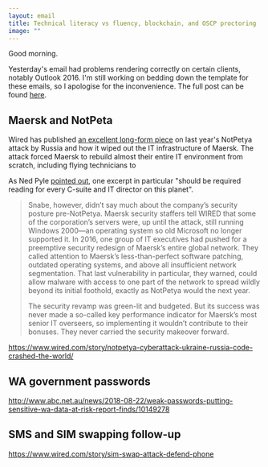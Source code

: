 ```yaml
---
layout: email
title: Technical literacy vs fluency, blockchain, and OSCP proctoring
image: ""
---
```


Good morning.

Yesterday's email had problems rendering correctly on certain clients, notably Outlook 2016. I'm still working on bedding down the template for these emails, so I apologise for the inconvenience. The full post can be found [here](https://markeldo.com/Security-is-always-a-trade-off/).

## Maersk and NotPeta

Wired has published [an excellent long-form piece](https://www.wired.com/story/notpetya-cyberattack-ukraine-russia-code-crashed-the-world/) on last year's NotPetya attack by Russia and how it wiped out the IT infrastructure of Maersk. The attack forced Maersk to rebuild almost their entire IT environment from scratch, including flying technicians to 

As Ned Pyle [pointed out](https://twitter.com/NerdPyle/status/1032740918917386240), one excerpt in particular "should be required reading for every C-suite and IT director on this planet".

>Snabe, however, didn’t say much about the company’s security posture pre-NotPetya. Maersk security staffers tell WIRED that some of the corporation’s servers were, up until the attack, still running Windows 2000—an operating system so old Microsoft no longer supported it. In 2016, one group of IT executives had pushed for a preemptive security redesign of Maersk’s entire global network. They called attention to Maersk’s less-than-perfect software patching, outdated operating systems, and above all insufficient network segmentation. That last vulnerability in particular, they warned, could allow malware with access to one part of the network to spread wildly beyond its initial foothold, exactly as NotPetya would the next year.
>
>The security revamp was green-lit and budgeted. But its success was never made a so-called key performance indicator for Maersk’s most senior IT overseers, so implementing it wouldn’t contribute to their bonuses. They never carried the security makeover forward.



https://www.wired.com/story/notpetya-cyberattack-ukraine-russia-code-crashed-the-world/

## WA government passwords

http://www.abc.net.au/news/2018-08-22/weak-passwords-putting-sensitive-wa-data-at-risk-report-finds/10149278

## SMS and SIM swapping follow-up

https://www.wired.com/story/sim-swap-attack-defend-phone

